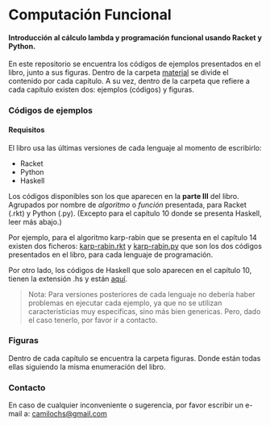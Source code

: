# Computación Funcional
#### Introducción al cálculo lambda y programación funcional usando Racket y Python.

En este repositorio se encuentra los códigos de ejemplos presentados en el libro, junto a sus figuras. 
Dentro de la carpeta [material](material/) se divide el contenido por cada capítulo. 
A su vez, dentro de la carpeta que refiere a cada capítulo existen dos: ejemplos (códigos) y figuras.

### Códigos de ejemplos

#### Requisitos

El libro usa las últimas versiones de cada lenguaje al momento de escribirlo:

- Racket 
- Python
- Haskell

Los códigos disponibles son los que aparecen en la **parte III** del libro. Agrupados por nombre de _algoritmo_ o _función_ presentada, para Racket (.rkt) y Python (.py). (Excepto para el capítulo 10 donde se presenta Haskell, leer más abajo.)

Por ejemplo, para el algoritmo karp-rabin que se presenta en el capítulo 14 existen dos ficheros: [karp-rabin.rkt](material/capítulo_14/ejemplos/karp-rabin.rkt) y [karp-rabin.py](material/capítulo_14/ejemplos/karp-rabin.py) que son los dos códigos presentados en el libro, para cada lenguaje de programación.

Por otro lado, los códigos de Haskell que solo aparecen en el capítulo 10, tienen la extensión .hs y están [aquí](material/capítulo_10/ejemplos).

>Nota: Para versiones posteriores de cada lenguaje no debería haber problemas en ejecutar cada ejemplo, ya que no se utilizan caracteristicias muy especificas, sino más bien genericas. Pero, dado el caso tenerlo, por favor ir a contacto.

### Figuras

Dentro de cada capítulo se encuentra la carpeta figuras. Donde están todas ellas siguiendo la misma enumeración del libro.

### Contacto

En caso de cualquier inconveniente o sugerencia, por favor escribir un e-mail a: camilochs@gmail.com
